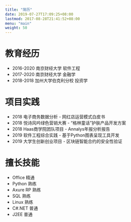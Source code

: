 ```yaml
---
title: "简历"
date: 2019-07-27T17:09:25+08:00
lastmod: 2017-08-28T21:41:52+08:00
menu: "main"
weight: 50
---
```


# 教育经历

- 2016-2020 南京财经大学      软件工程
- 2017-2020 南京财经大学      金融学
- 2018-2018 加州大学伯克利分校 投资学

# 项目实践

- 2018 电子商务数据分析 - 网红店运营模式白皮书
- 2018 悦诗风吟绿色营销大赛 - “格林童话”护肤产品开发方案
- 2018 Haas商学院团队项目 - Annalys年报分析报告
- 2019 软件工程综合实践 - 基于Python图表呈现工具开发
- 2019 大学生创新创业项目 - 区块链智能合约的安全性验证

# 擅长技能

- Office 精通
- Python 熟练
- Axure RP 熟练
- SQL 熟练
- Linux 熟练
- C#.NET 普通
- J2EE 普通